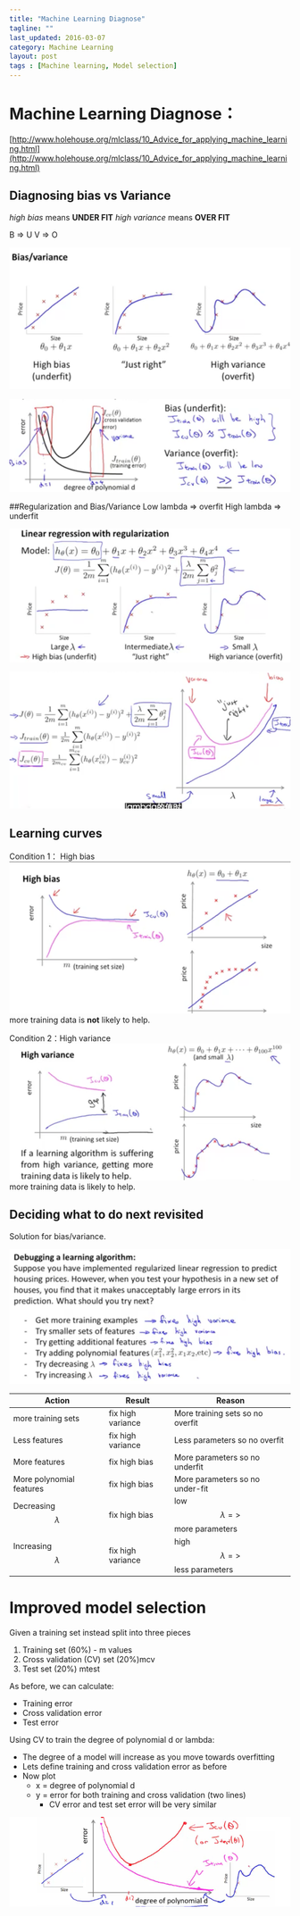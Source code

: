 ```yaml
---
title: "Machine Learning Diagnose"
tagline: ""
last_updated: 2016-03-07
category: Machine Learning
layout: post
tags : [Machine learning, Model selection]
---
```


# Machine Learning Diagnose：

[http://www.holehouse.org/mlclass/10_Advice_for_applying_machine_learning.html](http://www.holehouse.org/mlclass/10_Advice_for_applying_machine_learning.html)

## Diagnosing bias vs Variance
_high bias_ means __UNDER FIT__
_high variance_ means __OVER FIT__

B => U 
V => O

![png](/images/2016-03-07-MLDiagnose/1457341545509.png)

![png](/images/2016-03-07-MLDiagnose/1457341777493.png)

##Regularization and Bias/Variance
Low lambda => overfit
High lambda => underfit

![png](/images/2016-03-07-MLDiagnose/1457341842806.png)

![png](/images/2016-03-07-MLDiagnose/1457341978208.png)


## Learning curves
Condition 1： High  bias
![png](/images/2016-03-07-MLDiagnose/1457341307212.png)
more training data is __not__ likely to help.

Condition 2：High variance
![png](/images/2016-03-07-MLDiagnose/1457341349249.png)
more training data is likely to help.

## Deciding what to do next revisited
Solution for bias/variance.

![png](/images/2016-03-07-MLDiagnose/1457342126653.png)

Action | Result  | Reason
-------|--------|-------
more training sets | fix high variance | More training sets so no overfit
Less features | fix high variance | Less parameters so no overfit
More features | fix high bias | More parameters so no underfit
More polynomial features | fix high bias | More parameters so no under-fit
Decreasing $$\lambda$$ | fix high bias | low $$\lambda => $$ more parameters
Increasing $$\lambda$$ | fix high variance | high $$\lambda => $$ less parameters


# Improved model selection
Given a training set instead split into three pieces
1. Training set (60%) - m values
2. Cross validation (CV) set (20%)mcv
3. Test set (20%) mtest 

As before, we can calculate:
- Training error
- Cross validation error
- Test error

Using CV to train the degree of polynomial d or lambda:
- The degree of a model will increase as you move towards overfitting
- Lets define training and cross validation error as before
- Now plot 
	- x = degree of polynomial d
	- y = error for both training and cross validation (two lines)
		- CV error and test set error will be very similar 

![png](/images/2016-03-07-MLDiagnose/1457343469186.png)
